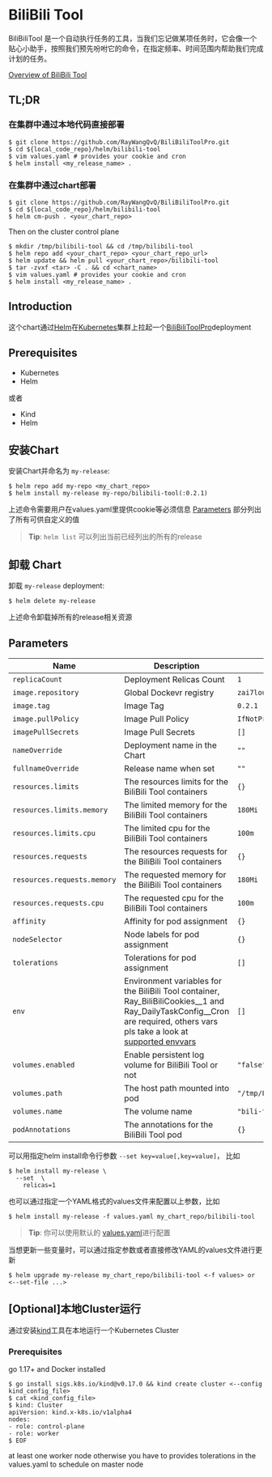 <!--- app-name: bilibili-tool -->

# BiliBili Tool 

BiliBiliTool 是一个自动执行任务的工具，当我们忘记做某项任务时，它会像一个贴心小助手，按照我们预先吩咐它的命令，在指定频率、时间范围内帮助我们完成计划的任务。

[Overview of BiliBili Tool](https://github.com/RayWangQvQ/BiliBiliToolPro)
                           
## TL;DR

### 在集群中通过本地代码直接部署

```console
$ git clone https://github.com/RayWangQvQ/BiliBiliToolPro.git
$ cd ${local_code_repo}/helm/bilibili-tool
$ vim values.yaml # provides your cookie and cron
$ helm install <my_release_name> .
```

### 在集群中通过chart部署

```console
$ git clone https://github.com/RayWangQvQ/BiliBiliToolPro.git
$ cd ${local_code_repo}/helm/bilibili-tool
$ helm cm-push . <your_chart_repo>
```
Then on the cluster control plane
```console
$ mkdir /tmp/bilibili-tool && cd /tmp/bilibili-tool
$ helm repo add <your_chart_repo> <your_chart_repo_url>
$ helm update && helm pull <your_chart_repo>/bilibili-tool
$ tar -zvxf <tar> -C . && cd <chart_name>
$ vim values.yaml # provides your cookie and cron
$ helm install <my_release_name> .
```

## Introduction

这个chart通过[Helm](https://helm.sh)在[Kubernetes](https://kubernetes.io)集群上拉起一个[BiliBiliToolPro](https://github.com/RayWangQvQ/BiliBiliToolPro)deployment


## Prerequisites

- Kubernetes
- Helm 

或者

- Kind
- Helm

## 安装Chart

安装Chart并命名为 `my-release`:

```console
$ helm repo add my-repo <my_chart_repo>
$ helm install my-release my-repo/bilibili-tool(:0.2.1)
```

上述命令需要用户在values.yaml里提供cookie等必须信息
[Parameters](#parameters) 部分列出了所有可供自定义的值

> **Tip**: `helm list` 可以列出当前已经列出的所有的release

## 卸载 Chart

卸载 `my-release` deployment:

```console
$ helm delete my-release
```

上述命令卸载掉所有的release相关资源

## Parameters

| Name                      | Description                                     | Value | Required |
| ------------------------- | ----------------------------------------------- | ----- | -------- |
| `replicaCount`    | Deployment Relicas Count                   | `1`  | true |
| `image.repository` | Global Dockevr registry | `zai7lou/bilibili_tool_pro`  | true |
| `image.tag`     | Image Tag    | `0.2.1`  | true |
| `image.pullPolicy`     | Image Pull Policy    | `IfNotPresent`  | true |
| `imagePullSecrets` | Image Pull Secrets | `[]` | false |
| `nameOverride` | Deployment name in the Chart | `""` | false |
| `fullnameOverride` | Release name when set | `""` | false |
| `resources.limits`      | The resources limits for the BiliBili Tool containers                                 | `{}`            | true |
| `resources.limits.memory`                         | The limited memory for the BiliBili Tool containers                                                                                                                                                 | `180Mi`         | true |
| `resources.limits.cpu`                            | The limited cpu for the BiliBili Tool containers     | `100m` | true |   
| `resources.requests`      | The resources requests for the BiliBili Tool containers                                                                                                       | `{}`            | true |
| `resources.requests.memory`                         | The requested memory for the BiliBili Tool containers                                                                                                                                                 | `180Mi`         | true |
| `resources.requests.cpu`                            | The requested cpu for the BiliBili Tool containers     | `100m` | true |                                                                                               
| `affinity`                                          | Affinity for pod assignment                                                                                                                                                                       | `{}`            | false |
| `nodeSelector`                                      | Node labels for pod assignment                                                                                                                                                                    | `{}`            | false |
| `tolerations`                                       | Tolerations for pod assignment                                                                                                                                                                    | `[]`            | false |
| `env` | Environment variables for the BiliBili Tool container, Ray_BiliBiliCookies__1 and Ray_DailyTaskConfig__Cron are required, others vars pls take a look at [supported envvars](https://github.com/RayWangQvQ/BiliBiliToolPro/blob/main/docs/configuration.md) | `[]` | true |
| `volumes.enabled` | Enable persistent log volume for BiliBili Tool or not | `"false"` | true |
| `volumes.path` | The host path mounted into pod | `"/tmp/Logs"` | false |
| `volumes.name` | The volume name | `"bili-tool-vol"` | false |
| `podAnnotations` | The annotations for the BiliBili Tool pod | `{}` | false |

可以用指定helm install命令行参数 `--set key=value[,key=value]`， 比如

```console
$ helm install my-release \
  --set  \
    relicas=1
```

也可以通过指定一个YAML格式的values文件来配置以上参数，比如

```console
$ helm install my-release -f values.yaml my_chart_repo/bilibili-tool
```

> **Tip**: 你可以使用默认的 [values.yaml](bilibili-tool/values.yaml)进行配置


当想更新一些变量时，可以通过指定参数或者直接修改YAML的values文件进行更新

```console
$ helm upgrade my-release my_chart_repo/bilibili-tool <-f values> or <--set-file ...> 
```

## [Optional]本地Cluster运行

通过安装[kind](https://kind.sigs.k8s.io/docs/user/quick-start/)工具在本地运行一个Kubernetes Cluster

### Prerequisites

go 1.17+ and Docker installed

```console
$ go install sigs.k8s.io/kind@v0.17.0 && kind create cluster <--config kind_config_file>
$ cat <kind_config_file>
$ kind: Cluster
apiVersion: kind.x-k8s.io/v1alpha4
nodes:
- role: control-plane
- role: worker 
$ EOF
```
at least one worker node otherwise you have to provides tolerations in the values.yaml to schedule on master node
